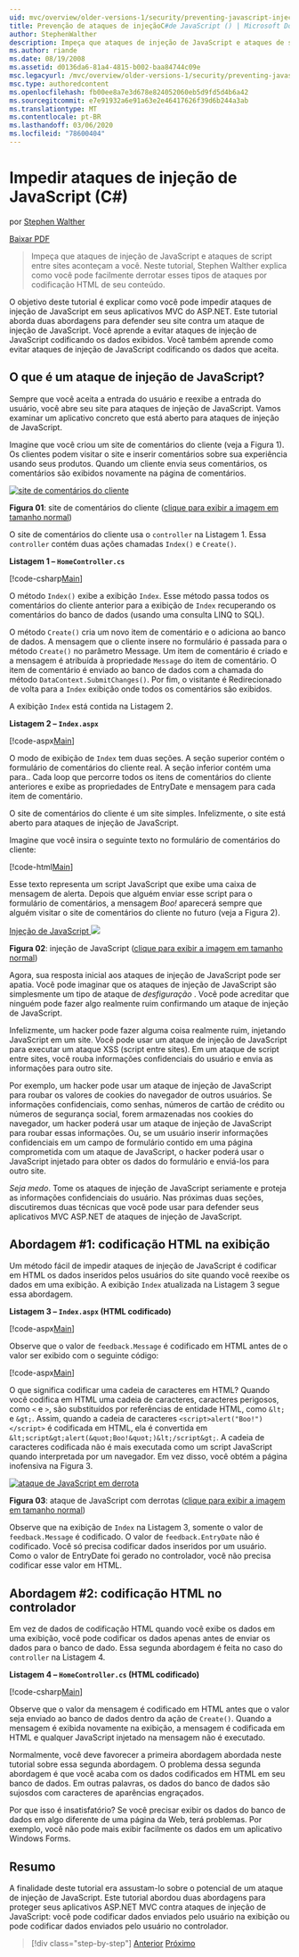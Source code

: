 ```yaml
---
uid: mvc/overview/older-versions-1/security/preventing-javascript-injection-attacks-cs
title: Prevenção de ataques de injeçãoC#de JavaScript () | Microsoft Docs
author: StephenWalther
description: Impeça que ataques de injeção de JavaScript e ataques de script entre sites aconteçam a você. Neste tutorial, Stephen Walther explica como você pode facilmente de...
ms.author: riande
ms.date: 08/19/2008
ms.assetid: d0136da6-81a4-4815-b002-baa84744c09e
msc.legacyurl: /mvc/overview/older-versions-1/security/preventing-javascript-injection-attacks-cs
msc.type: authoredcontent
ms.openlocfilehash: fb00ee8a7e3d678e824052060eb5d9fd5d4b6a42
ms.sourcegitcommit: e7e91932a6e91a63e2e46417626f39d6b244a3ab
ms.translationtype: MT
ms.contentlocale: pt-BR
ms.lasthandoff: 03/06/2020
ms.locfileid: "78600404"
---
```

# <a name="preventing-javascript-injection-attacks-c"></a>Impedir ataques de injeção de JavaScript (C#)

por [Stephen Walther](https://github.com/StephenWalther)

[Baixar PDF](https://download.microsoft.com/download/8/4/8/84843d8d-1575-426c-bcb5-9d0c42e51416/ASPNET_MVC_Tutorial_06_CS.pdf)

> Impeça que ataques de injeção de JavaScript e ataques de script entre sites aconteçam a você. Neste tutorial, Stephen Walther explica como você pode facilmente derrotar esses tipos de ataques por codificação HTML de seu conteúdo.

O objetivo deste tutorial é explicar como você pode impedir ataques de injeção de JavaScript em seus aplicativos MVC do ASP.NET. Este tutorial aborda duas abordagens para defender seu site contra um ataque de injeção de JavaScript. Você aprende a evitar ataques de injeção de JavaScript codificando os dados exibidos. Você também aprende como evitar ataques de injeção de JavaScript codificando os dados que aceita.

## <a name="what-is-a-javascript-injection-attack"></a>O que é um ataque de injeção de JavaScript?

Sempre que você aceita a entrada do usuário e reexibe a entrada do usuário, você abre seu site para ataques de injeção de JavaScript. Vamos examinar um aplicativo concreto que está aberto para ataques de injeção de JavaScript.

Imagine que você criou um site de comentários do cliente (veja a Figura 1). Os clientes podem visitar o site e inserir comentários sobre sua experiência usando seus produtos. Quando um cliente envia seus comentários, os comentários são exibidos novamente na página de comentários.

[![site de comentários do cliente](preventing-javascript-injection-attacks-cs/_static/image2.png)](preventing-javascript-injection-attacks-cs/_static/image1.png)

**Figura 01**: site de comentários do cliente ([clique para exibir a imagem em tamanho normal](preventing-javascript-injection-attacks-cs/_static/image3.png))

O site de comentários do cliente usa o `controller` na Listagem 1. Essa `controller` contém duas ações chamadas `Index()` e `Create()`.

**Listagem 1 – `HomeController.cs`**

[!code-csharp[Main](preventing-javascript-injection-attacks-cs/samples/sample1.cs)]

O método `Index()` exibe a exibição `Index`. Esse método passa todos os comentários do cliente anterior para a exibição de `Index` recuperando os comentários do banco de dados (usando uma consulta LINQ to SQL).

O método `Create()` cria um novo item de comentário e o adiciona ao banco de dados. A mensagem que o cliente insere no formulário é passada para o método `Create()` no parâmetro Message. Um item de comentário é criado e a mensagem é atribuída à propriedade `Message` do item de comentário. O item de comentário é enviado ao banco de dados com a chamada do método `DataContext.SubmitChanges()`. Por fim, o visitante é Redirecionado de volta para a `Index` exibição onde todos os comentários são exibidos.

A exibição `Index` está contida na Listagem 2.

**Listagem 2 – `Index.aspx`**

[!code-aspx[Main](preventing-javascript-injection-attacks-cs/samples/sample2.aspx)]

O modo de exibição de `Index` tem duas seções. A seção superior contém o formulário de comentários do cliente real. A seção inferior contém uma para.. Cada loop que percorre todos os itens de comentários do cliente anteriores e exibe as propriedades de EntryDate e mensagem para cada item de comentário.

O site de comentários do cliente é um site simples. Infelizmente, o site está aberto para ataques de injeção de JavaScript.

Imagine que você insira o seguinte texto no formulário de comentários do cliente:

[!code-html[Main](preventing-javascript-injection-attacks-cs/samples/sample3.html)]

Esse texto representa um script JavaScript que exibe uma caixa de mensagem de alerta. Depois que alguém enviar esse script para o formulário de comentários, a mensagem <em>Boo!</em> aparecerá sempre que alguém visitar o site de comentários do cliente no futuro (veja a Figura 2).

[Injeção de JavaScript ![](preventing-javascript-injection-attacks-cs/_static/image5.png)](preventing-javascript-injection-attacks-cs/_static/image4.png)

**Figura 02**: injeção de JavaScript ([clique para exibir a imagem em tamanho normal](preventing-javascript-injection-attacks-cs/_static/image6.png))

Agora, sua resposta inicial aos ataques de injeção de JavaScript pode ser apatia. Você pode imaginar que os ataques de injeção de JavaScript são simplesmente um tipo de ataque de *desfiguração* . Você pode acreditar que ninguém pode fazer algo realmente ruim confirmando um ataque de injeção de JavaScript.

Infelizmente, um hacker pode fazer alguma coisa realmente ruim, injetando JavaScript em um site. Você pode usar um ataque de injeção de JavaScript para executar um ataque XSS (script entre sites). Em um ataque de script entre sites, você rouba informações confidenciais do usuário e envia as informações para outro site.

Por exemplo, um hacker pode usar um ataque de injeção de JavaScript para roubar os valores de cookies do navegador de outros usuários. Se informações confidenciais, como senhas, números de cartão de crédito ou números de segurança social, forem armazenadas nos cookies do navegador, um hacker poderá usar um ataque de injeção de JavaScript para roubar essas informações. Ou, se um usuário inserir informações confidenciais em um campo de formulário contido em uma página comprometida com um ataque de JavaScript, o hacker poderá usar o JavaScript injetado para obter os dados do formulário e enviá-los para outro site.

*Seja medo*. Tome os ataques de injeção de JavaScript seriamente e proteja as informações confidenciais do usuário. Nas próximas duas seções, discutiremos duas técnicas que você pode usar para defender seus aplicativos MVC ASP.NET de ataques de injeção de JavaScript.

## <a name="approach-1-html-encode-in-the-view"></a>Abordagem #1: codificação HTML na exibição

Um método fácil de impedir ataques de injeção de JavaScript é codificar em HTML os dados inseridos pelos usuários do site quando você reexibe os dados em uma exibição. A exibição `Index` atualizada na Listagem 3 segue essa abordagem.

**Listagem 3 – `Index.aspx` (HTML codificado)**

[!code-aspx[Main](preventing-javascript-injection-attacks-cs/samples/sample4.aspx)]

Observe que o valor de `feedback.Message` é codificado em HTML antes de o valor ser exibido com o seguinte código:

[!code-aspx[Main](preventing-javascript-injection-attacks-cs/samples/sample5.aspx)]

O que significa codificar uma cadeia de caracteres em HTML? Quando você codifica em HTML uma cadeia de caracteres, caracteres perigosos, como `<` e `>`, são substituídos por referências de entidade HTML, como `&lt;` e `&gt;`. Assim, quando a cadeia de caracteres `<script>alert("Boo!")</script>` é codificada em HTML, ela é convertida em `&lt;script&gt;alert(&quot;Boo!&quot;)&lt;/script&gt;`. A cadeia de caracteres codificada não é mais executada como um script JavaScript quando interpretada por um navegador. Em vez disso, você obtém a página inofensiva na Figura 3.

[![ataque de JavaScript em derrota](preventing-javascript-injection-attacks-cs/_static/image8.png)](preventing-javascript-injection-attacks-cs/_static/image7.png)

**Figura 03**: ataque de JavaScript com derrotas ([clique para exibir a imagem em tamanho normal](preventing-javascript-injection-attacks-cs/_static/image9.png))

Observe que na exibição de `Index` na Listagem 3, somente o valor de `feedback.Message` é codificado. O valor de `feedback.EntryDate` não é codificado. Você só precisa codificar dados inseridos por um usuário. Como o valor de EntryDate foi gerado no controlador, você não precisa codificar esse valor em HTML.

## <a name="approach-2-html-encode-in-the-controller"></a>Abordagem #2: codificação HTML no controlador

Em vez de dados de codificação HTML quando você exibe os dados em uma exibição, você pode codificar os dados apenas antes de enviar os dados para o banco de dado. Essa segunda abordagem é feita no caso do `controller` na Listagem 4.

**Listagem 4 – `HomeController.cs` (HTML codificado)**

[!code-csharp[Main](preventing-javascript-injection-attacks-cs/samples/sample6.cs)]

Observe que o valor da mensagem é codificado em HTML antes que o valor seja enviado ao banco de dados dentro da ação de `Create()`. Quando a mensagem é exibida novamente na exibição, a mensagem é codificada em HTML e qualquer JavaScript injetado na mensagem não é executado.

Normalmente, você deve favorecer a primeira abordagem abordada neste tutorial sobre essa segunda abordagem. O problema dessa segunda abordagem é que você acaba com os dados codificados em HTML em seu banco de dados. Em outras palavras, os dados do banco de dados são sujosdos com caracteres de aparências engraçados.

Por que isso é insatisfatório? Se você precisar exibir os dados do banco de dados em algo diferente de uma página da Web, terá problemas. Por exemplo, você não pode mais exibir facilmente os dados em um aplicativo Windows Forms.

## <a name="summary"></a>Resumo

A finalidade deste tutorial era assustam-lo sobre o potencial de um ataque de injeção de JavaScript. Este tutorial abordou duas abordagens para proteger seus aplicativos ASP.NET MVC contra ataques de injeção de JavaScript: você pode codificar dados enviados pelo usuário na exibição ou pode codificar dados enviados pelo usuário no controlador.

> [!div class="step-by-step"]
> [Anterior](authenticating-users-with-windows-authentication-cs.md)
> [Próximo](authenticating-users-with-forms-authentication-vb.md)
